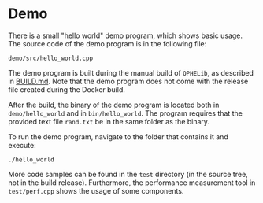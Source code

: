 # Demo
There is a small "hello world" demo program, which shows basic usage.
The source code of the demo program is in the following file:

```
demo/src/hello_world.cpp
```

The demo program is built during the manual build of `OPHELib`, as described in [BUILD.md](BUILD.md#-Building-manually-in-local-workspace).
Note that the demo program does not come with the release file created during the Docker build.

After the build, the binary of the demo program is located both in `demo/hello_world` and in `bin/hello_world`. The program requires that the provided text file `rand.txt` be in the same folder as the binary.

To run the demo program, navigate to the folder that contains it and execute:

```
./hello_world
```

More code samples can be found in the `test` directory (in the source tree, not in the build release). Furthermore, the performance measurement tool in `test/perf.cpp` shows the usage of some components.
